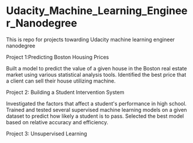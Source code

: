 # Udacity_Machine_Learning_Engineer_Nanodegree
This is repo for projects towarding Udacity machine learning engineer nanodegree 

Project 1:Predicting Boston Housing Prices

Built a model to predict the value of a given house in the Boston real estate market using various statistical analysis tools. Identified the best price that a client can sell their house utilizing machine.

Project 2: Building a Student Intervention System

Investigated the factors that affect a student's performance in high school. Trained and tested several supervised machine learning models on a given dataset to predict how likely a student is to pass. Selected the best model based on relative accuracy and efficiency.

Project 3: Unsupervised Learning
